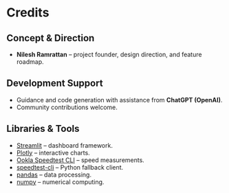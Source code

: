 # Credits

## Concept & Direction
- **Nilesh Ramrattan** – project founder, design direction, and feature roadmap.

## Development Support
- Guidance and code generation with assistance from **ChatGPT (OpenAI)**.  
- Community contributions welcome.

## Libraries & Tools
- [Streamlit](https://streamlit.io/) – dashboard framework.  
- [Plotly](https://plotly.com/) – interactive charts.  
- [Ookla Speedtest CLI](https://www.speedtest.net/apps/cli) – speed measurements.  
- [speedtest-cli](https://github.com/sivel/speedtest-cli) – Python fallback client.  
- [pandas](https://pandas.pydata.org/) – data processing.  
- [numpy](https://numpy.org/) – numerical computing.

